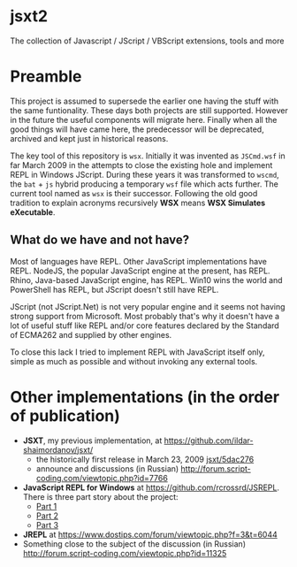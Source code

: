 # jsxt2

The collection of Javascript / JScript / VBScript extensions, tools and more

# Preamble

This project is assumed to supersede the earlier one having the stuff with the same funtionality. These days both projects are still supported. However in the future the useful components will migrate here. Finally when all the good things will have came here, the predecessor will be deprecated, archived and kept just in historical reasons.

The key tool of this repository is `wsx`. Initially it was invented as `JSCmd.wsf` in far March 2009 in the attempts to close the existing hole and implement REPL in Windows JScript. During these years it was transformed to `wscmd`, the `bat` + `js` hybrid producing a temporary `wsf` file which acts further. The current tool named as `wsx` is their successor. Following the old good tradition to explain acronyms recursively __WSX__ means __WSX Simulates eXecutable__.

## What do we have and not have?

Most of languages have REPL. Other JavaScript implementations have REPL. NodeJS, the popular JavaScript engine at the present, has REPL. Rhino, Java-based JavaScript engine, has REPL. Win10 wins the world and PowerShell has REPL, but JScript doesn't still have REPL.

JScript (not JScript.Net) is not very popular engine and it seems not having strong support from Microsoft. Most probably that's why it doesn't have a lot of useful stuff like REPL and/or core features declared by the Standard of ECMA262 and supplied by other engines.

To close this lack I tried to implement REPL with JavaScript itself only, simple as much as possible and without invoking any external tools.

# Other implementations (in the order of publication)

* __JSXT__, my previous implementation, at https://github.com/ildar-shaimordanov/jsxt/
  - the historically first release in March 23, 2009 [jsxt/5dac276](https://github.com/ildar-shaimordanov/jsxt/commit/5dac2764f8883fe84b085f33cf9aa8c94100c005)
  - announce and discussions (in Russian) http://forum.script-coding.com/viewtopic.php?id=7766
* __JavaScript REPL for Windows__ at https://github.com/rcrossrd/JSREPL.
  There is three part story about the project:
  - [Part 1](https://sinesquare.wordpress.com/2011/08/25/javascript-repl-for-windows-part1motivation-choices-and-first-steps/)
  - [Part 2](https://sinesquare.wordpress.com/2011/08/25/javascript-repl-for-windows-part-2breakpoints-and-debug-repl/)
  - [Part 3](https://sinesquare.wordpress.com/2011/08/25/javascript-repl-for-windows-part-3dynamic-breakpoints/)
* __JREPL__ at https://www.dostips.com/forum/viewtopic.php?f=3&t=6044
* Something close to the subject of the discussion (in Russian) http://forum.script-coding.com/viewtopic.php?id=11325
